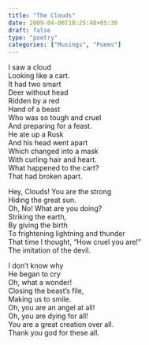 ```yaml
---  
title: "The Clouds"  
date: 2009-04-06T18:25:48+05:30  
draft: false  
type: "poetry"  
categories: ["Musings", "Poems"]  
--- 
```

  
I saw a cloud  
Looking like a cart.  
It had two smart  
Deer without head  
Ridden by a red  
Hand of a beast  
Who was so tough and cruel  
And preparing for a feast.  
He ate up a Rusk  
And his head went apart  
Which changed into a mask  
With curling hair and heart.  
What happened to the cart?  
That had broken apart.  


Hey, Clouds! You are the strong  
Hiding the great sun.  
Oh, No! What are you doing?  
Striking the earth,  
By giving the birth  
To frightening lightning and thunder  
That time I thought, “How cruel you are!”  
The imitation of the devil.  


I don’t know why  
He began to cry  
Oh, what a wonder!  
Closing the beast’s file,  
Making us to smile.  
Oh, you are an angel at all!  
Oh, you are dying for all!  
You are a great creation over all.  
Thank you god for these all.  
